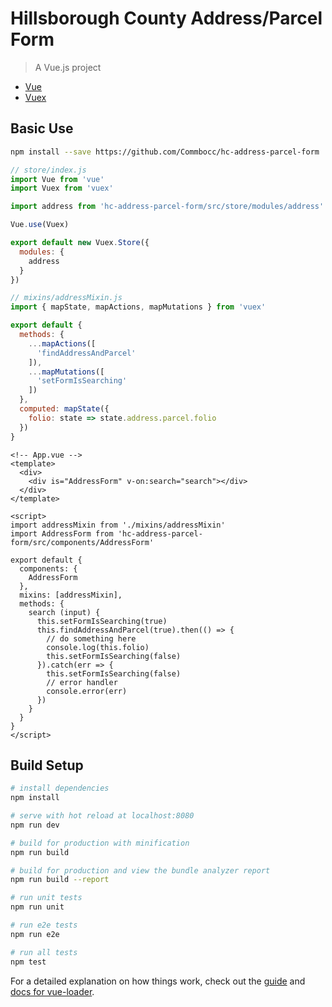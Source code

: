 # Hillsborough County Address/Parcel Form

> A Vue.js project

* [Vue](https://vuejs.org/)
* [Vuex](https://vuex.vuejs.org/en/)

## Basic Use

```bash
npm install --save https://github.com/Commbocc/hc-address-parcel-form
```

```js
// store/index.js
import Vue from 'vue'
import Vuex from 'vuex'

import address from 'hc-address-parcel-form/src/store/modules/address'

Vue.use(Vuex)

export default new Vuex.Store({
  modules: {
    address
  }
})
```

```js
// mixins/addressMixin.js
import { mapState, mapActions, mapMutations } from 'vuex'

export default {
  methods: {
    ...mapActions([
      'findAddressAndParcel'
    ]),
    ...mapMutations([
      'setFormIsSearching'
    ])
  },
  computed: mapState({
    folio: state => state.address.parcel.folio
  })
}
```

```vue
<!-- App.vue -->
<template>
  <div>
    <div is="AddressForm" v-on:search="search"></div>
  </div>
</template>

<script>
import addressMixin from './mixins/addressMixin'
import AddressForm from 'hc-address-parcel-form/src/components/AddressForm'

export default {
  components: {
    AddressForm
  },
  mixins: [addressMixin],
  methods: {
    search (input) {
      this.setFormIsSearching(true)
      this.findAddressAndParcel(true).then(() => {
        // do something here
        console.log(this.folio)
        this.setFormIsSearching(false)
      }).catch(err => {
        this.setFormIsSearching(false)
        // error handler
        console.error(err)
      })
    }
  }
}
</script>
```

## Build Setup

``` bash
# install dependencies
npm install

# serve with hot reload at localhost:8080
npm run dev

# build for production with minification
npm run build

# build for production and view the bundle analyzer report
npm run build --report

# run unit tests
npm run unit

# run e2e tests
npm run e2e

# run all tests
npm test
```

For a detailed explanation on how things work, check out the [guide](http://vuejs-templates.github.io/webpack/) and [docs for vue-loader](http://vuejs.github.io/vue-loader).
